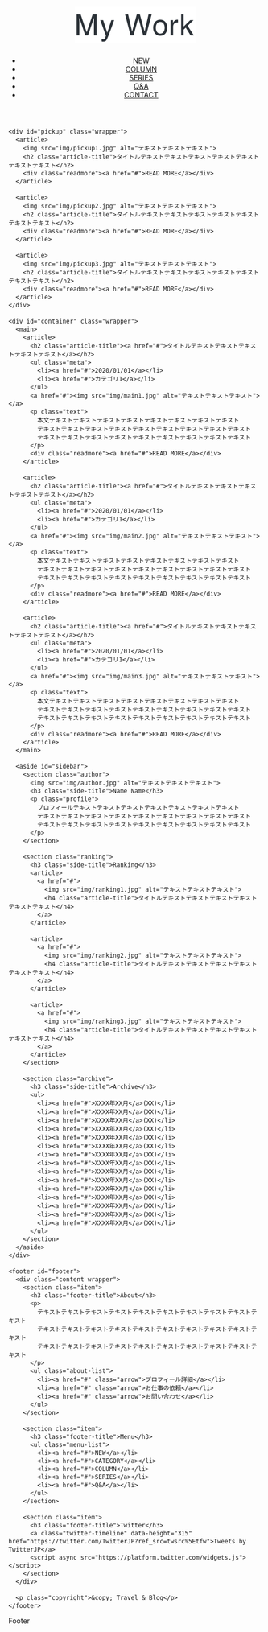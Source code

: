 <!DOCTYPE html>
<html lang="ja">
  <head>
    <meta charset="utf-8">
    <title>Blog</title>
    <meta name="description" content="テキストテキストテキストテキストテキストテキストテキストテキス">
    <meta name="viewport" content="width=device-width, initial-scale=1">
    <link rel="shortcut icon" href="img/favicon.ico">
    <link rel="stylesheet" href="https://unpkg.com/ress/dist/ress.min.css">
    <link href="https://fonts.googleapis.com/css2?family=Noto+Sans+JP:wght@100;300;400;500;700;900&family=Noto+Sans:ital,wght@0,400;0,700;1,400;1,700&display=swap" rel="stylesheet">
    <link rel="stylesheet" href="css/style.css">
  </head>

  <body>
    <header id="header">
      <h1 class="site-title wrapper">
        <a href="#"><img src="img/logo.svg" alt="Travel Blog"></a>
      </h1>
      <nav id="navi">
        <ul class="wrapper">
          <li><a href="#">NEW</a></li>
          <li><a href="#">COLUMN</a></li>
          <li><a href="#">SERIES</a></li>
          <li><a href="#">Q&A</a></li>
          <li><a href="#">CONTACT</a></li>
        </ul>
      </nav>
    </header>

    <div id="pickup" class="wrapper">
      <article>
        <img src="img/pickup1.jpg" alt="テキストテキストテキスト">
        <h2 class="article-title">タイトルテキストテキストテキストテキストテキストテキストテキスト</h2>
        <div class="readmore"><a href="#">READ MORE</a></div>
      </article>

      <article>
        <img src="img/pickup2.jpg" alt="テキストテキストテキスト">
        <h2 class="article-title">タイトルテキストテキストテキストテキストテキストテキストテキスト</h2>
        <div class="readmore"><a href="#">READ MORE</a></div>
      </article>

      <article>
        <img src="img/pickup3.jpg" alt="テキストテキストテキスト">
        <h2 class="article-title">タイトルテキストテキストテキストテキストテキストテキストテキスト</h2>
        <div class="readmore"><a href="#">READ MORE</a></div>
      </article>
    </div>

    <div id="container" class="wrapper">
      <main>
        <article>
          <h2 class="article-title"><a href="#">タイトルテキストテキストテキストテキストテキスト</a></h2>
          <ul class="meta">
            <li><a href="#">2020/01/01</a></li>
            <li><a href="#">カテゴリ1</a></li>
          </ul>
          <a href="#"><img src="img/main1.jpg" alt="テキストテキストテキスト"></a>
          <p class="text">
            本文テキストテキストテキストテキストテキストテキストテキストテキスト
            テキストテキストテキストテキストテキストテキストテキストテキストテキスト
            テキストテキストテキストテキストテキストテキストテキストテキストテキスト
          </p>
          <div class="readmore"><a href="#">READ MORE</a></div>
        </article>

        <article>
          <h2 class="article-title"><a href="#">タイトルテキストテキストテキストテキストテキスト</a></h2>
          <ul class="meta">
            <li><a href="#">2020/01/01</a></li>
            <li><a href="#">カテゴリ1</a></li>
          </ul>
          <a href="#"><img src="img/main2.jpg" alt="テキストテキストテキスト"></a>
          <p class="text">
            本文テキストテキストテキストテキストテキストテキストテキストテキスト
            テキストテキストテキストテキストテキストテキストテキストテキストテキスト
            テキストテキストテキストテキストテキストテキストテキストテキストテキスト
          </p>
          <div class="readmore"><a href="#">READ MORE</a></div>
        </article>

        <article>
          <h2 class="article-title"><a href="#">タイトルテキストテキストテキストテキストテキスト</a></h2>
          <ul class="meta">
            <li><a href="#">2020/01/01</a></li>
            <li><a href="#">カテゴリ1</a></li>
          </ul>
          <a href="#"><img src="img/main3.jpg" alt="テキストテキストテキスト"></a>
          <p class="text">
            本文テキストテキストテキストテキストテキストテキストテキストテキスト
            テキストテキストテキストテキストテキストテキストテキストテキストテキスト
            テキストテキストテキストテキストテキストテキストテキストテキストテキスト
          </p>
          <div class="readmore"><a href="#">READ MORE</a></div>
        </article>
      </main>

      <aside id="sidebar">
        <section class="author">
          <img src="img/author.jpg" alt="テキストテキストテキスト">
          <h3 class="side-title">Name Name</h3>
          <p class="profile">
            プロフィールテキストテキストテキストテキストテキストテキストテキスト
            テキストテキストテキストテキストテキストテキストテキストテキストテキスト
            テキストテキストテキストテキストテキストテキストテキストテキストテキスト
          </p>
        </section>

        <section class="ranking">
          <h3 class="side-title">Ranking</h3>
          <article>
            <a href="#">
              <img src="img/ranking1.jpg" alt="テキストテキストテキスト">
              <h4 class="article-title">タイトルテキストテキストテキストテキストテキストテキスト</h4>
            </a>
          </article>

          <article>
            <a href="#">
              <img src="img/ranking2.jpg" alt="テキストテキストテキスト">
              <h4 class="article-title">タイトルテキストテキストテキストテキストテキストテキスト</h4>
            </a>
          </article>

          <article>
            <a href="#">
              <img src="img/ranking3.jpg" alt="テキストテキストテキスト">
              <h4 class="article-title">タイトルテキストテキストテキストテキストテキストテキスト</h4>
            </a>
          </article>
        </section>

        <section class="archive">
          <h3 class="side-title">Archive</h3>
          <ul>
            <li><a href="#">XXXX年XX月</a>(XX)</li>
            <li><a href="#">XXXX年XX月</a>(XX)</li>
            <li><a href="#">XXXX年XX月</a>(XX)</li>
            <li><a href="#">XXXX年XX月</a>(XX)</li>
            <li><a href="#">XXXX年XX月</a>(XX)</li>
            <li><a href="#">XXXX年XX月</a>(XX)</li>
            <li><a href="#">XXXX年XX月</a>(XX)</li>
            <li><a href="#">XXXX年XX月</a>(XX)</li>
            <li><a href="#">XXXX年XX月</a>(XX)</li>
            <li><a href="#">XXXX年XX月</a>(XX)</li>
            <li><a href="#">XXXX年XX月</a>(XX)</li>
            <li><a href="#">XXXX年XX月</a>(XX)</li>
            <li><a href="#">XXXX年XX月</a>(XX)</li>
            <li><a href="#">XXXX年XX月</a>(XX)</li>
            <li><a href="#">XXXX年XX月</a>(XX)</li>
          </ul>
        </section>
      </aside>
    </div>

    <footer id="footer">
      <div class="content wrapper">
        <section class="item">
          <h3 class="footer-title">About</h3>
          <p>
            テキストテキストテキストテキストテキストテキストテキストテキストテキストテキスト
            テキストテキストテキストテキストテキストテキストテキストテキストテキストテキスト
            テキストテキストテキストテキストテキストテキストテキストテキストテキストテキスト
          </p>
          <ul class="about-list">
            <li><a href="#" class="arrow">プロフィール詳細</a></li>
            <li><a href="#" class="arrow">お仕事の依頼</a></li>
            <li><a href="#" class="arrow">お問い合わせ</a></li>
          </ul>
        </section>

        <section class="item">
          <h3 class="footer-title">Menu</h3>
          <ul class="menu-list">
            <li><a href="#">NEW</a></li>
            <li><a href="#">CATEGORY</a></li>
            <li><a href="#">COLUMN</a></li>
            <li><a href="#">SERIES</a></li>
            <li><a href="#">Q&A</a></li>
          </ul>
        </section>

        <section class="item">
          <h3 class="footer-title">Twitter</h3>
          <a class="twitter-timeline" data-height="315" href="https://twitter.com/TwitterJP?ref_src=twsrc%5Etfw">Tweets by TwitterJP</a>
          <script async src="https://platform.twitter.com/widgets.js"></script>
        </section>
      </div>

      <p class="copyright">&copy; Travel & Blog</p>
    </footer>
  </body>
</html>
Footer
